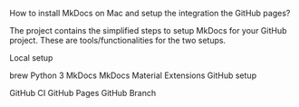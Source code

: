How to install MkDocs on Mac and setup the integration the GitHub pages?

The project contains the simplified steps to setup MkDocs for your GitHub project. These are tools/functionalities for the two setups.

Local setup

brew
Python 3
MkDocs
MkDocs Material Extensions
GitHub setup

GitHub CI
GitHub Pages
GitHub Branch